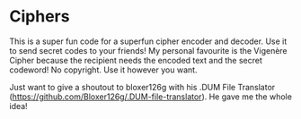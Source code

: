 # Ciphers

This is a super fun code for a superfun cipher encoder and decoder.
Use it to send secret codes to your friends!
My personal favourite is the Vigenère Cipher because the recipient needs the encoded text and the secret codeword!
No copyright. Use it however you want.

Just want to give a shoutout to bloxer126g with his .DUM File Translator (https://github.com/Bloxer126g/.DUM-file-translator).
He gave me the whole idea!
